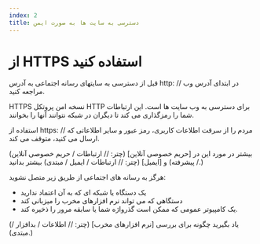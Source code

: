 ```yaml
---
index: 2
title: دسترسی به سایت ها به صورت ایمن
---
```

# از HTTPS استفاده کنید

قبل از دسترسی به سایتهای رسانه اجتماعی به آدرس http: // در ابتدای آدرس وب مراجعه کنید.

HTTPS نسخه امن پروتکل HTTP برای دسترسی به وب سایت ها است. این ارتباطات شما را رمزگذاری می کند تا دیگران در شبکه نتوانند آنها را بخوانند.

استفاده از https: // مردم را از سرقت اطلاعات کاربری، رمز عبور و سایر اطلاعاتی که ارسال می کنید، متوقف می کند.

(بیشتر در مورد این در [حریم خصوصی آنلاین] (چتر: // ارتباطات / حریم خصوصی آنلاین / پیشرفته) و [ایمیل] (چتر: // ارتباطات / ایمیل / مبتدی) بیشتر بدانید.)

هرگز به رسانه های اجتماعی از طریق زیر متصل نشوید:

*   یک دستگاه یا شبکه ای که به آن اعتماد ندارید
*   دستگاهی که می تواند نرم افزارهای مخرب را میزبانی کند
*   یک کامپیوتر عمومی که ممکن است گذرواژه شما یا سابقه مرور را ذخیره کند.

(یاد بگیرید چگونه برای بررسی [نرم افزارهای مخرب] (چتر: // اطلاعات / بدافزار / مبتدی).)